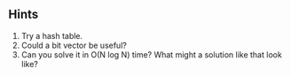 ## Hints
1. Try a hash table.
2. Could a bit vector be useful?
3. Can you solve it in O(N log N) time? What might a solution like that look like?